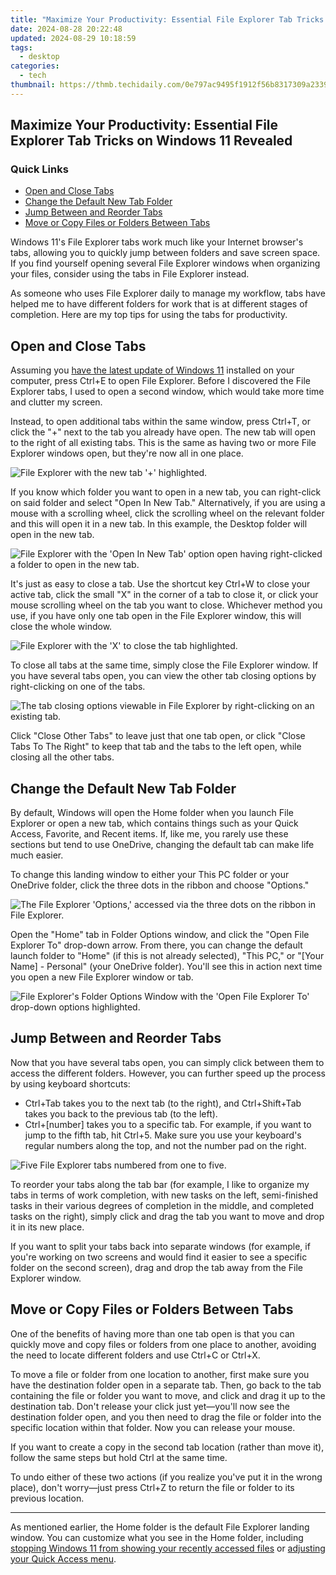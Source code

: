 ```yaml
---
title: "Maximize Your Productivity: Essential File Explorer Tab Tricks on Windows 11 Revealed"
date: 2024-08-28 20:22:48
updated: 2024-08-29 10:18:59
tags:
  - desktop
categories:
  - tech
thumbnail: https://thmb.techidaily.com/0e797ac9495f1912f56b8317309a2339c9d64cc1198dac03501e79efeb25298f.jpg
---
```


## Maximize Your Productivity: Essential File Explorer Tab Tricks on Windows 11 Revealed

### Quick Links

* [Open and Close Tabs](https://extra-guidance.techidaily.com/in-2024-simplifying-avi-gif-conversion-with-filmora-on-windowsmac/)
* [Change the Default New Tab Folder](https://tech-hub.techidaily.com/easy-tips-and-tricks-for-transforming-audiobooks-into-mp3-files/)
* [Jump Between and Reorder Tabs](https://hardware-help.techidaily.com/easy-installation-latest-intel-nuc-driver-updates-and-tips/)
* [Move or Copy Files or Folders Between Tabs](https://screen-video-capture.techidaily.com/limiting-bitrate-overshoot-in-obs-for-2024/)

 Windows 11's File Explorer tabs work much like your Internet browser's tabs, allowing you to quickly jump between folders and save screen space. If you find yourself opening several File Explorer windows when organizing your files, consider using the tabs in File Explorer instead.

 As someone who uses File Explorer daily to manage my workflow, tabs have helped me to have different folders for work that is at different stages of completion. Here are my top tips for using the tabs for productivity.

##  Open and Close Tabs

 Assuming you [have the latest update of Windows 11](https://howto.techidaily.com/fix-unfortunately-settings-has-stopped-on-realme-v30-quickly-drfone-by-drfone-fix-android-problems-fix-android-problems/) installed on your computer, press Ctrl+E to open File Explorer. Before I discovered the File Explorer tabs, I used to open a second window, which would take more time and clutter my screen.

 Instead, to open additional tabs within the same window, press Ctrl+T, or click the "+" next to the tab you already have open. The new tab will open to the right of all existing tabs. This is the same as having two or more File Explorer windows open, but they're now all in one place.

![File Explorer with the new tab '+' highlighted.](https://static1.howtogeekimages.com/wordpress/wp-content/uploads/2024/03/new-tab.png) 

 If you know which folder you want to open in a new tab, you can right-click on said folder and select "Open In New Tab." Alternatively, if you are using a mouse with a scrolling wheel, click the scrolling wheel on the relevant folder and this will open it in a new tab. In this example, the Desktop folder will open in the new tab.

![File Explorer with the 'Open In New Tab' option open having right-clicked a folder to open in the new tab.](https://static1.howtogeekimages.com/wordpress/wp-content/uploads/2024/03/new-tab-2.png) 

 It's just as easy to close a tab. Use the shortcut key Ctrl+W to close your active tab, click the small "X" in the corner of a tab to close it, or click your mouse scrolling wheel on the tab you want to close. Whichever method you use, if you have only one tab open in the File Explorer window, this will close the whole window.

![File Explorer with the 'X' to close the tab highlighted.](https://static1.howtogeekimages.com/wordpress/wp-content/uploads/2024/03/close-tab.png) 

 To close all tabs at the same time, simply close the File Explorer window. If you have several tabs open, you can view the other tab closing options by right-clicking on one of the tabs.

![The tab closing options viewable in File Explorer by right-clicking on an existing tab.](https://static1.howtogeekimages.com/wordpress/wp-content/uploads/2024/03/tab-closing-options.png) 

 Click "Close Other Tabs" to leave just that one tab open, or click "Close Tabs To The Right" to keep that tab and the tabs to the left open, while closing all the other tabs.

##  Change the Default New Tab Folder

 By default, Windows will open the Home folder when you launch File Explorer or open a new tab, which contains things such as your Quick Access, Favorite, and Recent items. If, like me, you rarely use these sections but tend to use OneDrive, changing the default tab can make life much easier.

 To change this landing window to either your This PC folder or your OneDrive folder, click the three dots in the ribbon and choose "Options."

![The File Explorer 'Options,' accessed via the three dots on the ribbon in File Explorer.](https://static1.howtogeekimages.com/wordpress/wp-content/uploads/2024/03/file-explorer-options.png) 

 Open the "Home" tab in Folder Options window, and click the "Open File Explorer To" drop-down arrow. From there, you can change the default launch folder to "Home" (if this is not already selected), "This PC," or "\[Your Name\] - Personal" (your OneDrive folder). You'll see this in action next time you open a new File Explorer window or tab.

![File Explorer's Folder Options Window with the 'Open File Explorer To' drop-down options highlighted.](https://static1.howtogeekimages.com/wordpress/wp-content/uploads/2024/03/file-explorer-folder-options-window.png) 

##  Jump Between and Reorder Tabs

 Now that you have several tabs open, you can simply click between them to access the different folders. However, you can further speed up the process by using keyboard shortcuts:

* Ctrl+Tab takes you to the next tab (to the right), and Ctrl+Shift+Tab takes you back to the previous tab (to the left).
* Ctrl+\[number\] takes you to a specific tab. For example, if you want to jump to the fifth tab, hit Ctrl+5\. Make sure you use your keyboard's regular numbers along the top, and not the number pad on the right.

![Five File Explorer tabs numbered from one to five.](https://static1.howtogeekimages.com/wordpress/wp-content/uploads/2024/03/numbered-tabs.png) 

 To reorder your tabs along the tab bar (for example, I like to organize my tabs in terms of work completion, with new tasks on the left, semi-finished tasks in their various degrees of completion in the middle, and completed tasks on the right), simply click and drag the tab you want to move and drop it in its new place.

 If you want to split your tabs back into separate windows (for example, if you're working on two screens and would find it easier to see a specific folder on the second screen), drag and drop the tab away from the File Explorer window.

##  Move or Copy Files or Folders Between Tabs

 One of the benefits of having more than one tab open is that you can quickly move and copy files or folders from one place to another, avoiding the need to locate different folders and use Ctrl+C or Ctrl+X.

 To move a file or folder from one location to another, first make sure you have the destination folder open in a separate tab. Then, go back to the tab containing the file or folder you want to move, and click and drag it up to the destination tab. Don't release your click just yet—you'll now see the destination folder open, and you then need to drag the file or folder into the specific location within that folder. Now you can release your mouse.

 If you want to create a copy in the second tab location (rather than move it), follow the same steps but hold Ctrl at the same time.

 To undo either of these two actions (if you realize you've put it in the wrong place), don't worry—just press Ctrl+Z to return the file or folder to its previous location.

---

 As mentioned earlier, the Home folder is the default File Explorer landing window. You can customize what you see in the Home folder, including [stopping Windows 11 from showing your recently accessed files](https://article-posts.techidaily.com/new-capture-the-extraordinary-tips-for-spectacular-slow-motion-video-on-mobile-for-2024/) or [adjusting your Quick Access menu](https://ai-topics.techidaily.com/new-2024-approved-the-best-text-to-audio-converters-of-all-times/).

<ins class="adsbygoogle"
     style="display:block"
     data-ad-format="autorelaxed"
     data-ad-client="ca-pub-7571918770474297"
     data-ad-slot="1223367746"></ins>



<ins class="adsbygoogle"
     style="display:block"
     data-ad-client="ca-pub-7571918770474297"
     data-ad-slot="8358498916"
     data-ad-format="auto"
     data-full-width-responsive="true"></ins>
